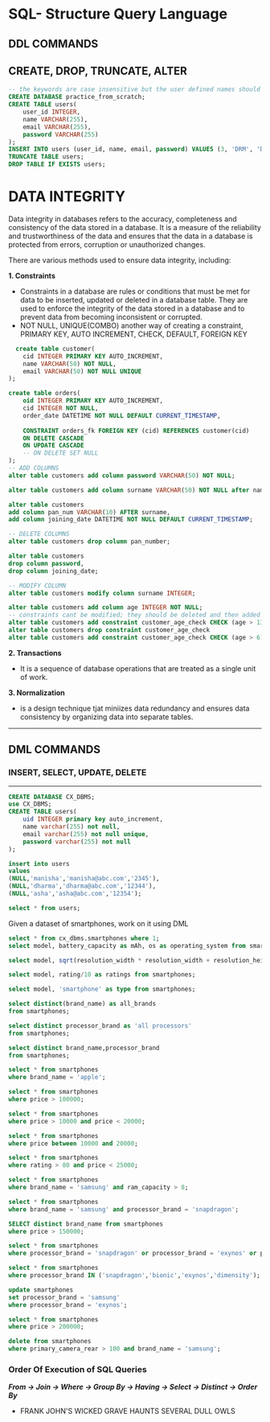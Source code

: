 # SQL- Structure Query Language
## DDL COMMANDS
## CREATE, DROP, TRUNCATE, ALTER

```SQL
-- the keywords are case insensitive but the user defined names should be lowercase
CREATE DATABASE practice_from_scratch;
CREATE TABLE users(
    user_id INTEGER,
    name VARCHAR(255),
    email VARCHAR(255),
    password VARCHAR(255)
);
INSERT INTO users (user_id, name, email, password) VALUES (3, 'DRM', 'DRM@ggg.com', '112233'), (4, 'ALM', 'ALM@hhh.com', '132435');
TRUNCATE TABLE users;
DROP TABLE IF EXISTS users;
```

# DATA INTEGRITY
Data integrity in databases refers to the accuracy, completeness and consistency of the data stored in a database. It is a measure of the reliability and trustworthiness of the data and ensures that the data in a database is protected from errors, corruption or unauthorized changes.

There are various methods used to ensure data integrity, including: 

**1. Constraints**
    
- Constraints in a database are rules or conditions that must be met for data to be inserted, updated or deleted in a database table. They are used to enforce the integrity of the data stored in a database and to prevent data from becoming inconsistent or corrupted.
- NOT NULL, UNIQUE(COMBO) another way of creating a constraint, PRIMARY KEY, AUTO INCREMENT, CHECK, DEFAULT, FOREIGN KEY


```SQL
  create table customer(
    cid INTEGER PRIMARY KEY AUTO_INCREMENT,
    name VARCHAR(50) NOT NULL,
    email VARCHAR(50) NOT NULL UNIQUE
);

create table orders(
    oid INTEGER PRIMARY KEY AUTO_INCREMENT,
    cid INTEGER NOT NULL,
    order_date DATETIME NOT NULL DEFAULT CURRENT_TIMESTAMP,
    
    CONSTRAINT orders_fk FOREIGN KEY (cid) REFERENCES customer(cid)
    ON DELETE CASCADE
    ON UPDATE CASCADE
    -- ON DELETE SET NULL
);
-- ADD COLUMNS
alter table customers add column password VARCHAR(50) NOT NULL;

alter table customers add column surname VARCHAR(50) NOT NULL after name;

alter table customers
add column pan_num VARCHAR(10) AFTER surname,
add column joining_date DATETIME NOT NULL DEFAULT CURRENT_TIMESTAMP;

-- DELETE COLUMNS
alter table customers drop column pan_number;

alter table customers 
drop column password,
drop column joining_date;

-- MODIFY COLUMN
alter table customers modify column surname INTEGER;

alter table customers add column age INTEGER NOT NULL;
-- constraints cant be modified; they should be deleted and then added again with the desired modification
alter table customers add constraint customer_age_check CHECK (age > 13);
alter table customers drop constraint customer_age_check
alter table customers add constraint customer_age_check CHECK (age > 6)
```

**2. Transactions**

- It is a sequence of database operations that are treated as a single unit of work.

**3. Normalization**

- is a design technique tjat miniizes data redundancy and ensures data consistency by organizing data into separate tables.

---

## DML COMMANDS
### INSERT, SELECT, UPDATE, DELETE
---

```sql
CREATE DATABASE CX_DBMS;
use CX_DBMS;
CREATE TABLE users(
	uid INTEGER primary key auto_increment,
    name varchar(255) not null,
    email varchar(255) not null unique,
    password varchar(255) not null
);

insert into users
values
(NULL,'manisha','manisha@abc.com','2345'),
(NULL,'dharma','dharma@abc.com','12344'),
(NULL,'asha','asha@abc.com','12354');

select * from users;
```
Given a dataset of smartphones, work on it using DML
```sql
select * from cx_dbms.smartphones where 1;
select model, battery_capacity as mAh, os as operating_system from smartphones;

select model, sqrt(resolution_width * resolution_width + resolution_height* resolution_height)/screen_size as 'ppi' from smartphones;

select model, rating/10 as ratings from smartphones;

select model, 'smartphone' as type from smartphones;

select distinct(brand_name) as all_brands
from smartphones;

select distinct processor_brand as 'all processors'
from smartphones;

select distinct brand_name,processor_brand 
from smartphones;

select * from smartphones
where brand_name = 'apple';

select * from smartphones
where price > 100000;

select * from smartphones
where price > 10000 and price < 20000;

select * from smartphones
where price between 10000 and 20000;

select * from smartphones
where rating > 80 and price < 25000;

select * from smartphones
where brand_name = 'samsung' and ram_capacity > 8;

select * from smartphones
where brand_name = 'samsung' and processor_brand = 'snapdragon';

SELECT distinct brand_name from smartphones
where price > 150000;

select * from smartphones
where processor_brand = 'snapdragon' or processor_brand = 'exynos' or processor_brand = 'bionic';

select * from smartphones
where processor_brand IN ('snapdragon','bionic','exynos','dimensity');

update smartphones
set processor_brand = 'samsung'
where processor_brand = 'exynos';

select * from smartphones
where price > 200000;

delete from smartphones
where primary_camera_rear > 100 and brand_name = 'samsung';
```
### Order Of Execution of SQL Queries

***From -> Join -> Where -> Group By -> Having -> Select -> Distinct -> Order By***
- FRANK JOHN'S WICKED GRAVE HAUNTS SEVERAL DULL OWLS
